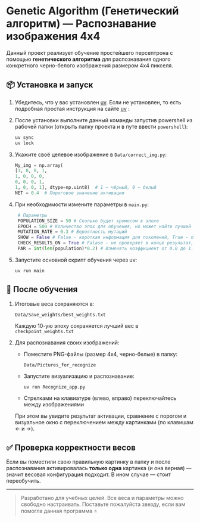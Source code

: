 # Genetic Algorithm (Генетический алгоритм) — Распознавание изображения 4x4

Данный проект реализует обучение простейшего персептрона с помощью **генетического алгоритма** для распознавания одного конкретного черно-белого изображения размером 4x4 пикселя.

## 📦 Установка и запуск

1. Убедитесь, что у вас установлен [uv](https://github.com/astral-sh/uv). Если не установлен, то есть подробная простая инструкция на сайте [uv](https://docs.astral.sh/uv/getting-started/installation/) :

2. После установки выполните данный команды запустив powershell из рабочей папки (открыть папку проекта и в путе ввести `powershell`):
    ```bash
    uv sync
    uv lock
    ```

3. Укажите своё целевое изображение в `Data/correct_img.py`:
    ```python
    My_img = np.array(
   [1, 0, 0, 1,
    1, 0, 0, 0,
    0, 0, 0, 1,
    1, 0, 0, 1], dtype=np.uint8)  # 1 — чёрный, 0 — белый
    NET = 0.4  # Пороговое значение активации
    ```

4. При необходимости измените параметры в `main.py`:
   ```python
    # Параметры
    POPULATION_SIZE = 50 # Сколько будет хромосом в эпохе
    EPOCH = 500 # Количество эпох для обучения, но может найти лучший вес раньше и остановит обучение
    MUTATION_RATE = 0.3 # Вероятность мутаций
    SHOW = False # False - короткая информация для поколений, True - подробная информация для поколений
    CHECK_RESULTS_ON = True # Falase - не проверяет в конце результат, True - идёт проверка веса на идеальность
    PAR = int(len(population)*0.2) # Изменять коэффициент от 0.0 до 1.0. Определяет сколько процентов популяции будет скрещиваться
    ```

5. Запустите основной скрипт обучения через uv:
    ```bash
    uv run main
    ```

## 🧠 После обучения

1. Итоговые веса сохраняются в:
    ```
    Data/Save_weights/best_weights.txt
    ```
    Каждую 10-ую эпоху сохраняется лучший вес в `checkpoint_weights.txt`

2. Для распознавания своих изображений:
    - Поместите PNG-файлы (размер 4x4, черно-белые) в папку:
        ```
        Data/Pictures_for_recognize
        ```
    - Запустите визуализацию и распознавание:
        ```bash
        uv run Recognize_app.py
        ```
    - Стрелками на клавиатуре (влево, вправо) переключайтесь между изображениями

    При этом вы увидите результат активации, сравнение с порогом и визуальное окно с переключением между картинками (по клавишам ← и →).

## ✅ Проверка корректности весов

Если вы поместили свою правильную картинку в папку и после распознавания активировалась **только одна** картинка (и она верная) — значит весовая конфигурация подходит. В ином случае — стоит переобучить.

---

> Разработано для учебных целей. Все веса и параметры можно свободно настраивать. Поставьте пожалуйста звезду, если вам помогла данная программа ⭐
